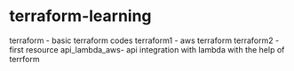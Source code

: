# terraform-learning
terraform - basic terraform codes
terraform1 - aws terraform
terraform2 - first resource
api_lambda_aws- api integration with lambda with the help of terrform
